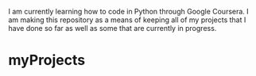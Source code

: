 
I am currently learning how to code in Python through Google Coursera. I am making this repository as a means of keeping all of my projects that I have done so far as well as some that are currently in progress.

# myProjects
